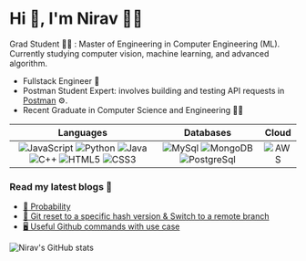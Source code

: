 # Hi 👋, I'm Nirav 👨‍💻

Grad Student 👨‍🎓 : Master of Engineering in Computer Engineering (ML).
Currently studying computer vision, machine learning, and advanced algorithm.
- Fullstack Engineer 🚀
- Postman Student Expert: involves building and testing API requests in [Postman](https://api.badgr.io/public/assertions/EZYMK4bOQ6akn8m08ZPLvA) ⚙️.
- Recent Graduate in Computer Science and Engineering 👨‍🎓

| Languages | Databases | Cloud |
| :---: | :---: | :---: |
| ![JavaScript](https://img.shields.io/badge/-JavaScript-black?style=flat-square&logo=javascript) ![Python](https://img.shields.io/badge/-Python-black?style=flat-square&logo=Python) ![Java](https://img.shields.io/badge/-java-E34A86?style=flat-square&logo=java) ![C++](https://img.shields.io/badge/-C++-00599C?style=flat-square&logo=c) ![HTML5](https://img.shields.io/badge/-HTML5-E34F26?style=flat-square&logo=html5&logoColor=white) ![CSS3](https://img.shields.io/badge/-CSS3-1572B6?style=flat-square&logo=css3) | ![MySql](https://img.shields.io/badge/MySQL-005C84?style=for-the-badge&logo=mysql&logoColor=white) ![MongoDB](https://img.shields.io/badge/MongoDB-4EA94B?style=for-the-badge&logo=mongodb&logoColor=white) ![PostgreSql](https://img.shields.io/badge/PostgreSQL-316192?style=for-the-badge&logo=postgresql&logoColor=white) | ![AWS](https://img.shields.io/badge/AWS-%23FF9900.svg?style=for-the-badge&logo=amazon-aws&logoColor=white) | 

### Read my latest blogs 📝
- [🎲 Probability](https://srkds.hashnode.dev/fundas-of-probability)
- [🧢 Git reset to a specific hash version & Switch to a remote branch](https://srkds.hashnode.dev/git-reset-to-a-specific-hash-version-switch-to-a-remote-branch)
- [🖥 Useful Github commands with use case](https://srkds.hashnode.dev/useful-github-commands-with-use-case)

![Nirav's GitHub stats](https://github-readme-stats-eight-theta.vercel.app/api?username=srkds&show_icons=true&theme=radical&include_all_commits=true&count_private=true)

<!-- Postman student expert badge -->
<!-- <a href="https://api.badgr.io/public/assertions/EZYMK4bOQ6akn8m08ZPLvA"><img width="120px" height="120px" src="https://api.badgr.io/public/assertions/EZYMK4bOQ6akn8m08ZPLvA/image"></a><p class="badgr-badge-name" style="hyphens: auto; overflow-wrap: break-word; word-wrap: break-word; margin: 0; font-size: 16px; font-weight: 600; font-style: normal; font-stretch: normal; line-height: 1.25; letter-spacing: normal; text-align: left; color: #05012c;">Postman Student Expert</p><p class="badgr-badge-date" style="margin: 0; font-size: 12px; font-style: normal; font-stretch: normal; line-height: 1.67; letter-spacing: normal; text-align: left; color: #555555;"><strong style="font-size: 12px; font-weight: bold; font-style: normal; font-stretch: normal; line-height: 1.67; letter-spacing: normal; text-align: left; color: #000;">Awarded: </strong>Feb 15, 2022</p> -->
<!-- End Postman student expert badge -->


<!--
**srkds/srkds** is a ✨ _special_ ✨ repository because its `README.md` (this file) appears on your GitHub profile.

Here are some ideas to get you started:

- 🔭 I’m currently working on ...
- 🌱 I’m currently learning ...
- 👯 I’m looking to collaborate on ...
- 🤔 I’m looking for help with ...
- 💬 Ask me about ...
- 📫 How to reach me: ...
- 😄 Pronouns: ...
- ⚡ Fun fact: ...
-->
